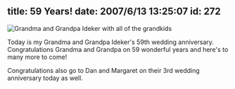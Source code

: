 title: 59 Years!
date: 2007/6/13 13:25:07
id: 272
---
![Grandma and Grandpa Ideker with all of the grandkids](/journal_images/mini-DSC03250-journal.jpg)

Today is my Grandma and Grandpa Ideker's 59th wedding anniversary.  Congratulations Grandma and Grandpa on 59 wonderful years and here's to many more to come! 

Congratulations also go to Dan and Margaret on their 3rd wedding anniversary today as well.